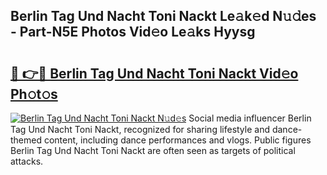 ## Berlin Tag Und Nacht Toni Nackt Le𝚊k𝚎d N𝚞𝚍es - Part-N5E Photos Vid𝚎o Le𝚊ks Hyysg

# <h2><a href="http://fb0nn0.evod.top/?m=Berlin+Tag+Und+Nacht+Toni+Nackt">🔗 👉🔴 Berlin Tag Und Nacht Toni Nackt Vid𝚎o Ph𝚘t𝚘s</a></h2>

[![Berlin Tag Und Nacht Toni Nackt N𝚞d𝚎s](https://i.imgur.com/8V9OHl7.gif)](http://fb0nn0.evod.top/?m=Berlin+Tag+Und+Nacht+Toni+Nackt)
Social media influencer Berlin Tag Und Nacht Toni Nackt, recognized for sharing lifestyle and dance-themed content, including dance performances and vlogs. Public figures Berlin Tag Und Nacht Toni Nackt are often seen as targets of political attacks. 
